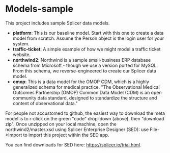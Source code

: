 # Models-sample

This project includes sample Splicer data models.

- **platform**: This is our baseline model.  Start with this one to create a data model from scratch.  Assume the Person object is the login user for your system.  
- **traffic-ticket**: A simple example of how we might model a traffic ticket website.
- **northwind2**: Northwind is a sample small-business ERP database schema from Microsoft - though we use a version ported for MySQL. From this schema, we reverse-engineered to create our Splicer data model.
- **omop**: This is a data model for the OMOP CDM, which is a highly generalized schema for medical practice.  "The Observational Medical Outcomes Partnership (OMOP) Common Data Model (CDM) is an open community data standard, designed to standardize the structure and content of observational data."  

For people not accustomed to github, the easiest way to download the meta model is to r-click on the green "code" drop-down (above), then "download zip".  Once unzipped on your local machine, open the northwind2/master.xsd using Splicer Enterprise Designer (SED): use File->Import to import this project within the SED app.

You can find downloads for SED here: https://splicer.io/trial.html.

